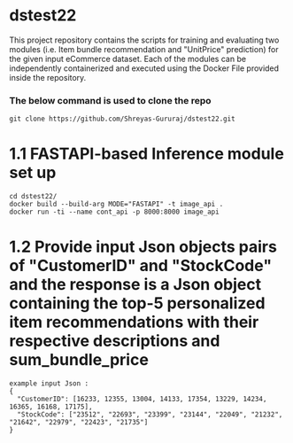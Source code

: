# dstest22
This project repository contains the scripts for training and evaluating two modules (i.e. Item bundle recommendation and "UnitPrice" prediction) for the given input eCommerce dataset. Each of the modules can be independently containerized and executed using the Docker File provided inside the  repository.

### The below command is used to clone the repo
```
git clone https://github.com/Shreyas-Gururaj/dstest22.git
```
# 1.1 FASTAPI-based Inference module set up
```
cd dstest22/
docker build --build-arg MODE="FASTAPI" -t image_api .
docker run -ti --name cont_api -p 8000:8000 image_api
```
# 1.2 Provide input Json objects pairs of "CustomerID" and "StockCode" and the response is a Json object containing the top-5 personalized item recommendations with their respective descriptions and sum_bundle_price
```
example input Json :
{
  "CustomerID": [16233, 12355, 13004, 14133, 17354, 13229, 14234, 16365, 16168, 17175],
  "StockCode": ["23512", "22693", "23399", "23144", "22049", "21232", "21642", "22979", "22423", "21735"]
}

